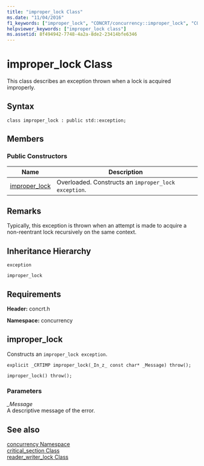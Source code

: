 ```yaml
---
title: "improper_lock Class"
ms.date: "11/04/2016"
f1_keywords: ["improper_lock", "CONCRT/concurrency::improper_lock", "CONCRT/concurrency::improper_lock::improper_lock"]
helpviewer_keywords: ["improper_lock class"]
ms.assetid: 8f494942-7748-4a2a-8de2-23414bfe6346
---
```

# improper_lock Class

This class describes an exception thrown when a lock is acquired improperly.

## Syntax

```
class improper_lock : public std::exception;
```

## Members

### Public Constructors

|Name|Description|
|----------|-----------------|
|[improper_lock](#ctor)|Overloaded. Constructs an `improper_lock exception`.|

## Remarks

Typically, this exception is thrown when an attempt is made to acquire a non-reentrant lock recursively on the same context.

## Inheritance Hierarchy

`exception`

`improper_lock`

## Requirements

**Header:** concrt.h

**Namespace:** concurrency

##  <a name="ctor"></a> improper_lock

Constructs an `improper_lock exception`.

```
explicit _CRTIMP improper_lock(_In_z_ const char* _Message) throw();

improper_lock() throw();
```

### Parameters

*_Message*<br/>
A descriptive message of the error.

## See also

[concurrency Namespace](concurrency-namespace.md)<br/>
[critical_section Class](critical-section-class.md)<br/>
[reader_writer_lock Class](reader-writer-lock-class.md)
